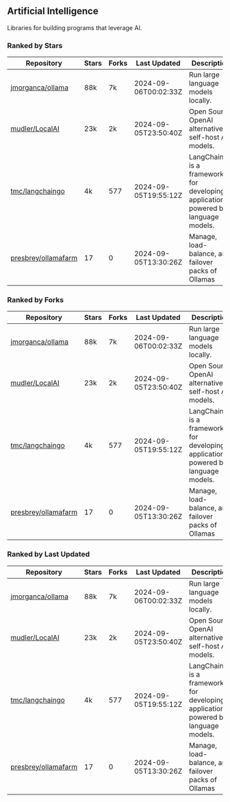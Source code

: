 ## Artificial Intelligence

Libraries for building programs that leverage AI.

### Ranked by Stars

| Repository | Stars | Forks | Last Updated | Description | 
|------------|-------|-------|--------------|-------------|
| [jmorganca/ollama](https://github.com/jmorganca/ollama) | 88k | 7k | 2024-09-06T00:02:33Z |  Run large language models locally. |
| [mudler/LocalAI](https://github.com/mudler/LocalAI) | 23k | 2k | 2024-09-05T23:50:40Z |  Open Source OpenAI alternative, self-host AI models. |
| [tmc/langchaingo](https://github.com/tmc/langchaingo) | 4k | 577 | 2024-09-05T19:55:12Z |  LangChainGo is a framework for developing applications powered by language models. |
| [presbrey/ollamafarm](https://github.com/presbrey/ollamafarm) | 17 | 0 | 2024-09-05T13:30:26Z |  Manage, load-balance, and failover packs of Ollamas |

### Ranked by Forks

| Repository | Stars | Forks | Last Updated | Description | 
|------------|-------|-------|--------------|-------------|
| [jmorganca/ollama](https://github.com/jmorganca/ollama) | 88k | 7k | 2024-09-06T00:02:33Z |  Run large language models locally. |
| [mudler/LocalAI](https://github.com/mudler/LocalAI) | 23k | 2k | 2024-09-05T23:50:40Z |  Open Source OpenAI alternative, self-host AI models. |
| [tmc/langchaingo](https://github.com/tmc/langchaingo) | 4k | 577 | 2024-09-05T19:55:12Z |  LangChainGo is a framework for developing applications powered by language models. |
| [presbrey/ollamafarm](https://github.com/presbrey/ollamafarm) | 17 | 0 | 2024-09-05T13:30:26Z |  Manage, load-balance, and failover packs of Ollamas |

### Ranked by Last Updated

| Repository | Stars | Forks | Last Updated | Description | 
|------------|-------|-------|--------------|-------------|
| [jmorganca/ollama](https://github.com/jmorganca/ollama) | 88k | 7k | 2024-09-06T00:02:33Z |  Run large language models locally. |
| [mudler/LocalAI](https://github.com/mudler/LocalAI) | 23k | 2k | 2024-09-05T23:50:40Z |  Open Source OpenAI alternative, self-host AI models. |
| [tmc/langchaingo](https://github.com/tmc/langchaingo) | 4k | 577 | 2024-09-05T19:55:12Z |  LangChainGo is a framework for developing applications powered by language models. |
| [presbrey/ollamafarm](https://github.com/presbrey/ollamafarm) | 17 | 0 | 2024-09-05T13:30:26Z |  Manage, load-balance, and failover packs of Ollamas |

